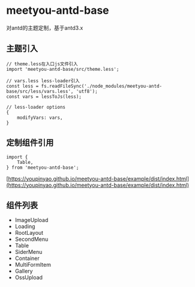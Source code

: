 # meetyou-antd-base
对antd的主题定制，基于antd3.x

## 主题引入
```
// theme.less在入口js文件引入
import 'meetyou-antd-base/src/theme.less';

// vars.less less-loader引入
const less = fs.readFileSync('./node_modules/meetyou-antd-base/src/less/vars.less', 'utf8');
const vars = lessToJs(less);

// less-loader options
{
    modifyVars: vars,
}
```
## 定制组件引用
```
import {
    Table,
} from 'meetyou-antd-base';
```

[https://youpinyao.github.io/meetyou-antd-base/example/dist/index.html](https://youpinyao.github.io/meetyou-antd-base/example/dist/index.html)

## 组件列表
- ImageUpload
- Loading
- RootLayout
- SecondMenu
- Table
- SiderMenu
- Container
- MultiFormItem
- Gallery
- OssUpload
